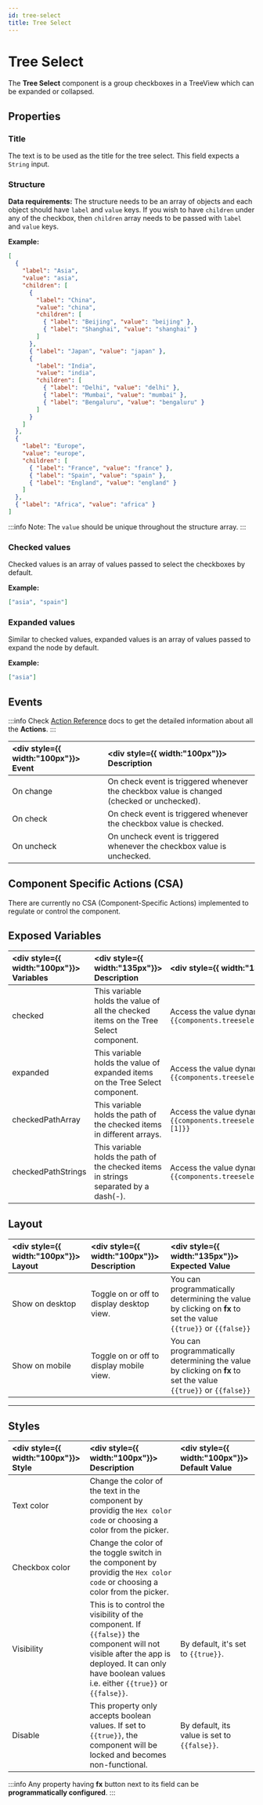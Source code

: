 ```yaml
---
id: tree-select
title: Tree Select
---
```


# Tree Select

The **Tree Select** component is a group checkboxes in a TreeView which can be expanded or collapsed.

<div style={{paddingTop:'24px'}}>

## Properties

### Title

The text is to be used as the title for the tree select. This field expects a `String` input.

### Structure

**Data requirements:** The structure needs to be an array of objects and each object should have `label` and `value` keys. If you wish to have `children` under any of the checkbox, then `children` array needs to be passed with `label` and `value` keys.

**Example:**

```json
[
  {
    "label": "Asia",
    "value": "asia",
    "children": [
      {
        "label": "China",
        "value": "china",
        "children": [
          { "label": "Beijing", "value": "beijing" },
          { "label": "Shanghai", "value": "shanghai" }
        ]
      },
      { "label": "Japan", "value": "japan" },
      {
        "label": "India",
        "value": "india",
        "children": [
          { "label": "Delhi", "value": "delhi" },
          { "label": "Mumbai", "value": "mumbai" },
          { "label": "Bengaluru", "value": "bengaluru" }
        ]
      }
    ]
  },
  {
    "label": "Europe",
    "value": "europe",
    "children": [
      { "label": "France", "value": "france" },
      { "label": "Spain", "value": "spain" },
      { "label": "England", "value": "england" }
    ]
  },
  { "label": "Africa", "value": "africa" }
]
```

:::info
Note: The `value` should be unique throughout the structure array.
:::

### Checked values

Checked values is an array of values passed to select the checkboxes by default.

**Example:**

```json
["asia", "spain"]
```

### Expanded values

Similar to checked values, expanded values is an array of values passed to expand the node by default.

**Example:**

```json
["asia"]
```

</div>

<div style={{paddingTop:'24px'}}>

## Events

:::info
Check [Action Reference](/docs/actions/run-query) docs to get the detailed information about all the **Actions**.
:::

| <div style={{ width:"100px"}}> Event </div> | <div style={{ width:"100px"}}> Description </div>                                          |
| :------------------------------------------ | :----------------------------------------------------------------------------------------- |
| On change                                   | On check event is triggered whenever the checkbox value is changed (checked or unchecked). |
| On check                                    | On check event is triggered whenever the checkbox value is checked.                        |
| On uncheck                                  | On uncheck event is triggered whenever the checkbox value is unchecked.                    |

</div>

<div style={{paddingTop:'24px'}}>

## Component Specific Actions (CSA)

There are currently no CSA (Component-Specific Actions) implemented to regulate or control the component.

</div>

<div style={{paddingTop:'24px'}}>

## Exposed Variables

| <div style={{ width:"100px"}}> Variables </div> | <div style={{ width:"135px"}}> Description </div>                                    | <div style={{ width:"135px"}}> How To Access </div>                                        |
| :---------------------------------------------- | :----------------------------------------------------------------------------------- | :----------------------------------------------------------------------------------------- |
| checked                                         | This variable holds the value of all the checked items on the Tree Select component. | Access the value dynamically using JS: `{{components.treeselect1.checked[1]}}`             |
| expanded                                        | This variable holds the value of expanded items on the Tree Select component.        | Access the value dynamically using JS: `{{components.treeselect1.expanded[0]}}`            |
| checkedPathArray                                | This variable holds the path of the checked items in different arrays.               | Access the value dynamically using JS: `{{components.treeselect1.checkedPathArray[1][1]}}` |
| checkedPathStrings                              | This variable holds the path of the checked items in strings separated by a dash(-). | Access the value dynamically using JS: `{{components.treeselect1.checkedPathStrings[2]}}`  |

</div>

<div style={{paddingTop:'24px'}}>

## Layout

| <div style={{ width:"100px"}}> Layout </div> | <div style={{ width:"100px"}}> Description </div> | <div style={{ width:"135px"}}> Expected Value </div>                                                            |
| :------------------------------------------- | :------------------------------------------------ | :-------------------------------------------------------------------------------------------------------------- |
| Show on desktop                              | Toggle on or off to display desktop view.         | You can programmatically determining the value by clicking on **fx** to set the value `{{true}}` or `{{false}}` |
| Show on mobile                               | Toggle on or off to display mobile view.          | You can programmatically determining the value by clicking on **fx** to set the value `{{true}}` or `{{false}}` |

</div>

<div style={{paddingTop:'24px'}}>

---

## Styles

| <div style={{ width:"100px"}}> Style </div> | <div style={{ width:"100px"}}> Description </div>                                                                                                                                                   | <div style={{ width:"100px"}}> Default Value </div> |
| :------------------------------------------ | :-------------------------------------------------------------------------------------------------------------------------------------------------------------------------------------------------- | :-------------------------------------------------- |
| Text color                                  | Change the color of the text in the component by providig the `Hex color code` or choosing a color from the picker.                                                                                 |                                                     |
| Checkbox color                              | Change the color of the toggle switch in the component by providig the `Hex color code` or choosing a color from the picker.                                                                        |                                                     |
| Visibility                                  | This is to control the visibility of the component. If `{{false}}` the component will not visible after the app is deployed. It can only have boolean values i.e. either `{{true}}` or `{{false}}`. | By default, it's set to `{{true}}`.                 |
| Disable                                     | This property only accepts boolean values. If set to `{{true}}`, the component will be locked and becomes non-functional.                                                                           | By default, its value is set to `{{false}}`.        |

:::info
Any property having **fx** button next to its field can be **programmatically configured**.
:::

</div>

